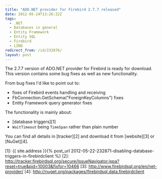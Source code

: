 ```yaml
---
title: "ADO.NET provider for Firebird 2.7.7 released"
date: 2012-05-24T13:26:22Z
tags:
  - .NET
  - Databases in general
  - Entity Framework
  - Entity SQL
  - Firebird
  - LINQ
redirect_from: /id/232876/
layout: post
---
```

The 2.7.7 version of ADO.NET provider for Firebird is ready for download. This version contains some bug fixes as well as new functionality.

From bug fixes I'd like to point out to:

* fixes of Firebird events handling and receiving
* FbConnection.GetSchema("ForeignKeyColumns") fixes
* Entity Framework query generator fixes

The functionality is mainly about:

* [database triggers][1]
* `WaitTimeout` being `TimeSpan` rather than plain number

You can find all details in [tracker][2] and download it from [website][3] or [NuGet][4].

[1]: {{ site.address }}{% post_url 2012-05-22-232871-disabling-database-triggers-in-firebirdclient %}
[2]: http://tracker.firebirdsql.org/secure/IssueNavigator.jspa?reset=true&pid=10003&fixfor=10466
[3]: http://www.firebirdsql.org/en/net-provider/
[4]: http://nuget.org/packages/firebirdsql.data.firebirdclient